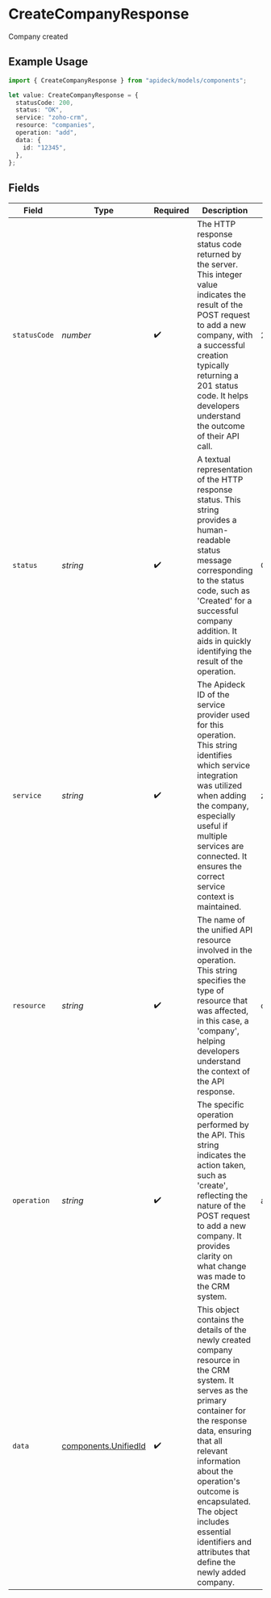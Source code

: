 # CreateCompanyResponse

Company created

## Example Usage

```typescript
import { CreateCompanyResponse } from "apideck/models/components";

let value: CreateCompanyResponse = {
  statusCode: 200,
  status: "OK",
  service: "zoho-crm",
  resource: "companies",
  operation: "add",
  data: {
    id: "12345",
  },
};
```

## Fields

| Field                                                                                                                                                                                                                                                                                                                                   | Type                                                                                                                                                                                                                                                                                                                                    | Required                                                                                                                                                                                                                                                                                                                                | Description                                                                                                                                                                                                                                                                                                                             | Example                                                                                                                                                                                                                                                                                                                                 |
| --------------------------------------------------------------------------------------------------------------------------------------------------------------------------------------------------------------------------------------------------------------------------------------------------------------------------------------- | --------------------------------------------------------------------------------------------------------------------------------------------------------------------------------------------------------------------------------------------------------------------------------------------------------------------------------------- | --------------------------------------------------------------------------------------------------------------------------------------------------------------------------------------------------------------------------------------------------------------------------------------------------------------------------------------- | --------------------------------------------------------------------------------------------------------------------------------------------------------------------------------------------------------------------------------------------------------------------------------------------------------------------------------------- | --------------------------------------------------------------------------------------------------------------------------------------------------------------------------------------------------------------------------------------------------------------------------------------------------------------------------------------- |
| `statusCode`                                                                                                                                                                                                                                                                                                                            | *number*                                                                                                                                                                                                                                                                                                                                | :heavy_check_mark:                                                                                                                                                                                                                                                                                                                      | The HTTP response status code returned by the server. This integer value indicates the result of the POST request to add a new company, with a successful creation typically returning a 201 status code. It helps developers understand the outcome of their API call.                                                                 | 200                                                                                                                                                                                                                                                                                                                                     |
| `status`                                                                                                                                                                                                                                                                                                                                | *string*                                                                                                                                                                                                                                                                                                                                | :heavy_check_mark:                                                                                                                                                                                                                                                                                                                      | A textual representation of the HTTP response status. This string provides a human-readable status message corresponding to the status code, such as 'Created' for a successful company addition. It aids in quickly identifying the result of the operation.                                                                           | OK                                                                                                                                                                                                                                                                                                                                      |
| `service`                                                                                                                                                                                                                                                                                                                               | *string*                                                                                                                                                                                                                                                                                                                                | :heavy_check_mark:                                                                                                                                                                                                                                                                                                                      | The Apideck ID of the service provider used for this operation. This string identifies which service integration was utilized when adding the company, especially useful if multiple services are connected. It ensures the correct service context is maintained.                                                                      | zoho-crm                                                                                                                                                                                                                                                                                                                                |
| `resource`                                                                                                                                                                                                                                                                                                                              | *string*                                                                                                                                                                                                                                                                                                                                | :heavy_check_mark:                                                                                                                                                                                                                                                                                                                      | The name of the unified API resource involved in the operation. This string specifies the type of resource that was affected, in this case, a 'company', helping developers understand the context of the API response.                                                                                                                 | companies                                                                                                                                                                                                                                                                                                                               |
| `operation`                                                                                                                                                                                                                                                                                                                             | *string*                                                                                                                                                                                                                                                                                                                                | :heavy_check_mark:                                                                                                                                                                                                                                                                                                                      | The specific operation performed by the API. This string indicates the action taken, such as 'create', reflecting the nature of the POST request to add a new company. It provides clarity on what change was made to the CRM system.                                                                                                   | add                                                                                                                                                                                                                                                                                                                                     |
| `data`                                                                                                                                                                                                                                                                                                                                  | [components.UnifiedId](../../models/components/unifiedid.md)                                                                                                                                                                                                                                                                            | :heavy_check_mark:                                                                                                                                                                                                                                                                                                                      | This object contains the details of the newly created company resource in the CRM system. It serves as the primary container for the response data, ensuring that all relevant information about the operation's outcome is encapsulated. The object includes essential identifiers and attributes that define the newly added company. |                                                                                                                                                                                                                                                                                                                                         |